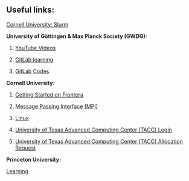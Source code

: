 ## Useful links:

<a href="https://cvw.cac.cornell.edu/slurm/" target="_blank">Cornell University: Slurm</a>


<b>University of Göttingen & Max Planck Society (GWDG):</b>

1. <a href="https://www.youtube.com/watch?v=Eyj7356rtdg&list=PLvcoSsXFNRblM4AG5PZwY1AfYEW3EbD9O" target="_blank">YouTube Videos</a>

2. <a href="https://gitlab-ce.gwdg.de/hpc-team-public/science-domains-blog/-/blob/main/20230417_cluster-practical.md" target="_blank">GitLab learning</a>

3. <a href="https://gitlab-ce.gwdg.de/hpc-team-public/deep-learning-with-gpu-cores" target="_blank">GitLab Codes</a>

 
<b>Cornell University:</b>

1. <a href="https://cvw.cac.cornell.edu/frontera" target="_blank">Getting Started on Frontera</a>

2. <a href="https://cvw.cac.cornell.edu/mpi" target="_blank">Message Passing Interface (MPI)</a>

3. <a href="https://cvw.cac.cornell.edu/linux" target="_blank">Linux</a>

4. <a href="https://submit-tacc.xras.org/" target="_blank">University of Texas Advanced Computing Center (TACC) Login</a>

5. <a href="https://frontera-portal.tacc.utexas.edu/allocations/" target="_blank">University of Texas Advanced Computing Center (TACC) Allocation Request</a>


<b>Princeton University:</b>

 <a href="https://researchcomputing.princeton.edu/support/knowledge-base/slurm#Why-Won-t-My-Job-Run-" target="_blank">Learning</a>


